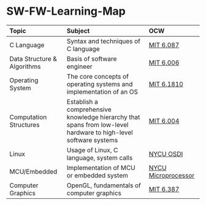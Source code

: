 # SW-FW-Learning-Map

| Topic | Subject | OCW | 
| :--- | :--- | :--- |
| C Language | Syntax and techniques of C language | [MIT 6.087](https://ocw.mit.edu/courses/6-087-practical-programming-in-c-january-iap-2010/) |
| Data Structure & Algorithms | Basis of software engineer | [MIT 6.006](https://ocw.mit.edu/courses/6-006-introduction-to-algorithms-spring-2020/) |
| Operating System | The core concepts of operating systems and implementation of an OS | [MIT 6.1810](https://pdos.csail.mit.edu/6.1810/2022/overview.html) |
| Computation Structures | Establish a comprehensive knowledge hierarchy that spans from low-level hardware to high-level software systems | [MIT 6.004](https://ocw.mit.edu/courses/6-004-computation-structures-spring-2009/) |
| Linux | Usage of Linux, C language, system calls | [NYCU OSDI](https://ocw.nycu.edu.tw/?course_page=all-course-2%2Fcollege-of-computer-science%2Foperating-system-design-and-implementation-osdi-104-academic-year-department-of-computer-science-prof-shiao-li-tsao) |
| MCU/Embedded | Implementation of MCU or embedded system | [NYCU Microprocessor](https://ocw.nycu.edu.tw/?course_page=all-course-2%2Fcollege-of-engineering%2Fmicroprocessor-108-academic-year-department-of-mechanical-engineering-prof-yun-chien-cheng) |
| Computer Graphics | OpenGL, fundamentals of computer graphics | [MIT 6.387](https://ocw.mit.edu/courses/6-837-computer-graphics-fall-2012/) |
